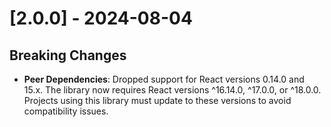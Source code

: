 # [2.0.0] - 2024-08-04

## Breaking Changes
- **Peer Dependencies**: Dropped support for React versions 0.14.0 and 15.x. The library now requires React versions ^16.14.0, ^17.0.0, or ^18.0.0. Projects using this library must update to these versions to avoid compatibility issues.
